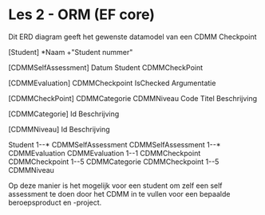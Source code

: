 # Les 2 - ORM (EF core)

Dit ERD diagram geeft het gewenste datamodel van een CDMM Checkpoint

<kroki type="erd">
  [Student]
  *Naam
  +"Student nummer"

  [CDMMSelfAssessment]
  Datum
  Student
  CDMMCheckPoint

  [CDMMEvaluation]
  CDMMCheckpoint
  IsChecked
  Argumentatie

  [CDMMCheckPoint]
  CDMMCategorie
  CDMMNiveau
  Code
  Titel
  Beschrijving

  [CDMMCategorie]
  Id
  Beschrijving

  [CDMMNiveau]
  Id
  Beschrijving

  Student 1--* CDMMSelfAssessment
  CDMMSelfAssessment 1--* CDMMEvaluation
  CDMMEvaluation 1--1 CDMMCheckpoint
  CDMMCheckpoint 1--5 CDMMCategorie
  CDMMCheckpoint 1--5 CDMMNiveau

</kroki>

Op deze manier is het mogelijk voor een student om zelf een self assessment te doen door het CDMM in te vullen voor een bepaalde beroepsproduct en -project.